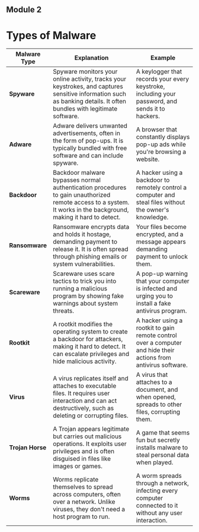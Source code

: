 ## Module 2

# Types of Malware

| **Malware Type**    | **Explanation**                                                                                                                                      | **Example**                                                                                     |
|---------------------|------------------------------------------------------------------------------------------------------------------------------------------------------|-------------------------------------------------------------------------------------------------|
| **Spyware**          | Spyware monitors your online activity, tracks your keystrokes, and captures sensitive information such as banking details. It often bundles with legitimate software. | A keylogger that records your every keystroke, including your password, and sends it to hackers.  |
| **Adware**           | Adware delivers unwanted advertisements, often in the form of pop-ups. It is typically bundled with free software and can include spyware.              | A browser that constantly displays pop-up ads while you're browsing a website.                   |
| **Backdoor**         | Backdoor malware bypasses normal authentication procedures to gain unauthorized remote access to a system. It works in the background, making it hard to detect. | A hacker using a backdoor to remotely control a computer and steal files without the owner's knowledge. |
| **Ransomware**       | Ransomware encrypts data and holds it hostage, demanding payment to release it. It is often spread through phishing emails or system vulnerabilities.    | Your files become encrypted, and a message appears demanding payment to unlock them.            |
| **Scareware**        | Scareware uses scare tactics to trick you into running a malicious program by showing fake warnings about system threats.                            | A pop-up warning that your computer is infected and urging you to install a fake antivirus program. |
| **Rootkit**          | A rootkit modifies the operating system to create a backdoor for attackers, making it hard to detect. It can escalate privileges and hide malicious activity. | A hacker using a rootkit to gain remote control over a computer and hide their actions from antivirus software. |
| **Virus**            | A virus replicates itself and attaches to executable files. It requires user interaction and can act destructively, such as deleting or corrupting files. | A virus that attaches to a document, and when opened, spreads to other files, corrupting them.     |
| **Trojan Horse**     | A Trojan appears legitimate but carries out malicious operations. It exploits user privileges and is often disguised in files like images or games.     | A game that seems fun but secretly installs malware to steal personal data when played.          |
| **Worms**            | Worms replicate themselves to spread across computers, often over a network. Unlike viruses, they don't need a host program to run.                    | A worm spreads through a network, infecting every computer connected to it without any user interaction. |
